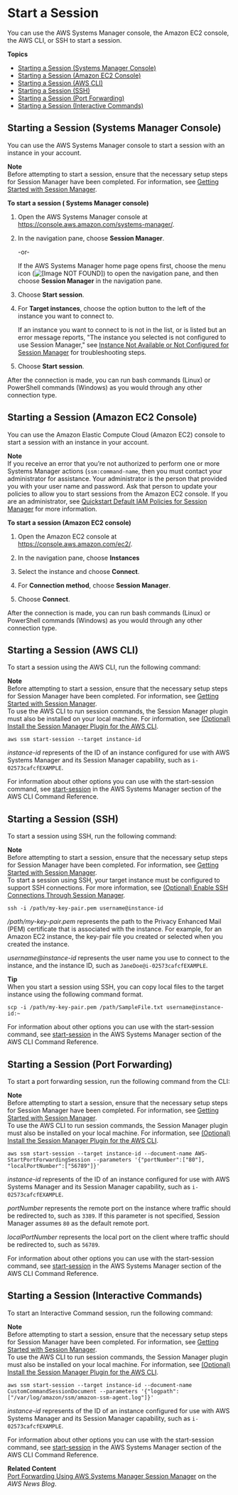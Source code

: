 # Start a Session<a name="session-manager-working-with-sessions-start"></a>

You can use the AWS Systems Manager console, the Amazon EC2 console, the AWS CLI, or SSH to start a session\.

**Topics**
+ [Starting a Session \(Systems Manager Console\)](#start-sys-console)
+ [Starting a Session \(Amazon EC2 Console\)](#start-ec2-console)
+ [Starting a Session \(AWS CLI\)](#sessions-start-cli)
+ [Starting a Session \(SSH\)](#sessions-start-ssh)
+ [Starting a Session \(Port Forwarding\)](#sessions-start-port-forwarding)
+ [Starting a Session \(Interactive Commands\)](#sessions-start-interactive-commands)

## Starting a Session \(Systems Manager Console\)<a name="start-sys-console"></a>

You can use the AWS Systems Manager console to start a session with an instance in your account\.

**Note**  
Before attempting to start a session, ensure that the necessary setup steps for Session Manager have been completed\. For information, see [Getting Started with Session Manager](session-manager-getting-started.md)\.

**To start a session \( Systems Manager console\)**

1. Open the AWS Systems Manager console at [https://console\.aws\.amazon\.com/systems\-manager/](https://console.aws.amazon.com/systems-manager/)\.

1. In the navigation pane, choose **Session Manager**\.

   \-or\-

   If the AWS Systems Manager home page opens first, choose the menu icon \(![\[Image NOT FOUND\]](http://docs.aws.amazon.com/systems-manager/latest/userguide/images/menu-icon-small.png)\) to open the navigation pane, and then choose **Session Manager** in the navigation pane\.

1. Choose **Start session**\.

1. For **Target instances**, choose the option button to the left of the instance you want to connect to\.

   If an instance you want to connect to is not in the list, or is listed but an error message reports, "The instance you selected is not configured to use Session Manager," see [Instance Not Available or Not Configured for Session Manager](session-manager-troubleshooting.md#session-manager-troubleshooting-instances) for troubleshooting steps\.

1. Choose **Start session**\.

After the connection is made, you can run bash commands \(Linux\) or PowerShell commands \(Windows\) as you would through any other connection type\.

## Starting a Session \(Amazon EC2 Console\)<a name="start-ec2-console"></a>

You can use the Amazon Elastic Compute Cloud \(Amazon EC2\) console to start a session with an instance in your account\.

**Note**  
If you receive an error that you’re not authorized to perform one or more Systems Manager actions \(`ssm:command-name`, then you must contact your administrator for assistance\. Your administrator is the person that provided you with your user name and password\. Ask that person to update your policies to allow you to start sessions from the Amazon EC2 console\. If you are an administrator, see [Quickstart Default IAM Policies for Session Manager](getting-started-restrict-access-quickstart.md) for more information\.

**To start a session \(Amazon EC2 console\)**

1. Open the Amazon EC2 console at [https://console\.aws\.amazon\.com/ec2/](https://console.aws.amazon.com/ec2/)\.

1. In the navigation pane, choose **Instances**

1. Select the instance and choose **Connect**\.

1. For **Connection method**, choose **Session Manager**\.

1. Choose **Connect**\.

After the connection is made, you can run bash commands \(Linux\) or PowerShell commands \(Windows\) as you would through any other connection type\.

## Starting a Session \(AWS CLI\)<a name="sessions-start-cli"></a>

To start a session using the AWS CLI, run the following command:

**Note**  
Before attempting to start a session, ensure that the necessary setup steps for Session Manager have been completed\. For information, see [Getting Started with Session Manager](session-manager-getting-started.md)\.  
To use the AWS CLI to run session commands, the Session Manager plugin must also be installed on your local machine\. For information, see [\(Optional\) Install the Session Manager Plugin for the AWS CLI](session-manager-working-with-install-plugin.md)\.

```
aws ssm start-session --target instance-id
```

 *instance\-id* represents of the ID of an instance configured for use with AWS Systems Manager and its Session Manager capability, such as `i-02573cafcfEXAMPLE`\.

For information about other options you can use with the start\-session command, see [start\-session](https://docs.aws.amazon.com/cli/latest/reference/ssm/start-session.html) in the AWS Systems Manager section of the AWS CLI Command Reference\.

## Starting a Session \(SSH\)<a name="sessions-start-ssh"></a>

To start a session using SSH, run the following command:

**Note**  
Before attempting to start a session, ensure that the necessary setup steps for Session Manager have been completed\. For information, see [Getting Started with Session Manager](session-manager-getting-started.md)\.  
To start a session using SSH, your target instance must be configured to support SSH connections\. For more information, see [\(Optional\) Enable SSH Connections Through Session Manager](session-manager-getting-started-enable-ssh-connections.md)\.

```
ssh -i /path/my-key-pair.pem username@instance-id
```

 */path/my\-key\-pair\.pem* represents the path to the Privacy Enhanced Mail \(PEM\) certificate that is associated with the instance\. For example, for an Amazon EC2 instance, the key\-pair file you created or selected when you created the instance\.

 *username@instance\-id* represents the user name you use to connect to the instance, and the instance ID, such as `JaneDoe@i-02573cafcfEXAMPLE`\.

**Tip**  
When you start a session using SSH, you can copy local files to the target instance using the following command format\.  

```
scp -i /path/my-key-pair.pem /path/SampleFile.txt username@instance-id:~
```

For information about other options you can use with the start\-session command, see [start\-session](https://docs.aws.amazon.com/cli/latest/reference/ssm/start-session.html) in the AWS Systems Manager section of the AWS CLI Command Reference\.

## Starting a Session \(Port Forwarding\)<a name="sessions-start-port-forwarding"></a>

To start a port forwarding session, run the following command from the CLI:

**Note**  
Before attempting to start a session, ensure that the necessary setup steps for Session Manager have been completed\. For information, see [Getting Started with Session Manager](session-manager-getting-started.md)\.  
To use the AWS CLI to run session commands, the Session Manager plugin must also be installed on your local machine\. For information, see [\(Optional\) Install the Session Manager Plugin for the AWS CLI](session-manager-working-with-install-plugin.md)\.

```
aws ssm start-session --target instance-id --document-name AWS-StartPortForwardingSession --parameters '{"portNumber":["80"], "localPortNumber":["56789"]}'
```

 *instance\-id* represents of the ID of an instance configured for use with AWS Systems Manager and its Session Manager capability, such as `i-02573cafcfEXAMPLE`\.

*portNumber* represents the remote port on the instance where traffic should be redirected to, such as `3389`\. If this parameter is not specified, Session Manager assumes `80` as the default remote port\. 

*localPortNumber* represents the local port on the client where traffic should be redirected to, such as `56789`\. 

For information about other options you can use with the start\-session command, see [start\-session](https://docs.aws.amazon.com/cli/latest/reference/ssm/start-session.html) in the AWS Systems Manager section of the AWS CLI Command Reference\.

## Starting a Session \(Interactive Commands\)<a name="sessions-start-interactive-commands"></a>

To start an Interactive Command session, run the following command:

**Note**  
Before attempting to start a session, ensure that the necessary setup steps for Session Manager have been completed\. For information, see [Getting Started with Session Manager](session-manager-getting-started.md)\.  
To use the AWS CLI to run session commands, the Session Manager plugin must also be installed on your local machine\. For information, see [\(Optional\) Install the Session Manager Plugin for the AWS CLI](session-manager-working-with-install-plugin.md)\.

```
aws ssm start-session --target instance-id --document-name CustomCommandSessionDocument --parameters '{"logpath":["/var/log/amazon/ssm/amazon-ssm-agent.log"]}'
```

 *instance\-id* represents of the ID of an instance configured for use with AWS Systems Manager and its Session Manager capability, such as `i-02573cafcfEXAMPLE`\.

For information about other options you can use with the start\-session command, see [start\-session](https://docs.aws.amazon.com/cli/latest/reference/ssm/start-session.html) in the AWS Systems Manager section of the AWS CLI Command Reference\.

**Related Content**  
[Port Forwarding Using AWS Systems Manager Session Manager](http://aws.amazon.com/blogs/aws/new-port-forwarding-using-aws-system-manager-sessions-manager/) on the *AWS News Blog*\.